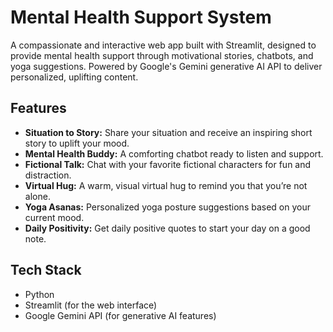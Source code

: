 # Mental Health Support System

A compassionate and interactive web app built with Streamlit, designed to provide mental health support through motivational stories, chatbots, and yoga suggestions. Powered by Google's Gemini generative AI API to deliver personalized, uplifting content.

## Features

- **Situation to Story:** Share your situation and receive an inspiring short story to uplift your mood.
- **Mental Health Buddy:** A comforting chatbot ready to listen and support.
- **Fictional Talk:** Chat with your favorite fictional characters for fun and distraction.
- **Virtual Hug:** A warm, visual virtual hug to remind you that you’re not alone.
- **Yoga Asanas:** Personalized yoga posture suggestions based on your current mood.
- **Daily Positivity:** Get daily positive quotes to start your day on a good note.

## Tech Stack

- Python  
- Streamlit (for the web interface)  
- Google Gemini API (for generative AI features)  



